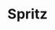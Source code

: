 ---
layout: recette
categories: [recettes]
hidden: false
lang: fr
sitemap: true
title: Spritz
type: sucre
recettes:
  Classique:
    yield: 12
    yieldType: personnes
    ingredients: 
      - nom: beurre
        qte: 95
        unite: gr
      - nom: sucre glace
        qte: 35
        unite: gr
      - nom: blancs d'oeufs
        qte: 15
        unite: gr
      - nom: farine T55
        qte: 110
        unite: gr
        variable: true
      - nom: vanille liquide
        qte: 1
        unite: cuillère à café
    preconditions:
      - Préchauffer le four à 170°C
      - Le beurre doit être pommade
    etapes:
      - label: Préparation
        details:
          - Blanchir le beurre avec le sucre au batteur électrique
          - Ajouter les blancs d'oeufs et mélanger à l'aide d'une spatule silicone
          - Incorporer la farine
          - Faire les biscuits à l'aide d'une presse à biscuits
      - label: Cuisson
        emoji: 🔥
        details: 
          - Cuire 13-15 minutes à 170°C
          - Placer les biscuits sur une grille
          - Laver la plaque entre deux fournées afin qu'elle soit froide
variantes: 
  - label: Tremper dans du chocolat (60 gr de chocolat + 8 gr d'huile de pépins de raisins)
    todo: false
notes:
  - Lors de l'ajout des blancs, il ne sera pas possible de les incorporer totalement, c'est normal
  - Ne pas utiliser de papier sulfurisé afin que les biscuits accrochent à la plaque de cuisson
---